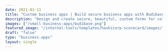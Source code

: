 ```yaml
---
date: 2021-01-11
title: "Custom business apps | Build secure business apps with Budibase"
description: "Design and create secure, beautiful, custom forms for collecting data. It's easy thanks to Budibase's fully-editable templates and open-source low code platform."
images: ["/small-business-apps/budibase.png"]
featured_image: "/internal-tools/templates/hashicorp-scorecard/images/featured_image.png"
draft: "false"
type: "business-apps"
layout: single
---
```


